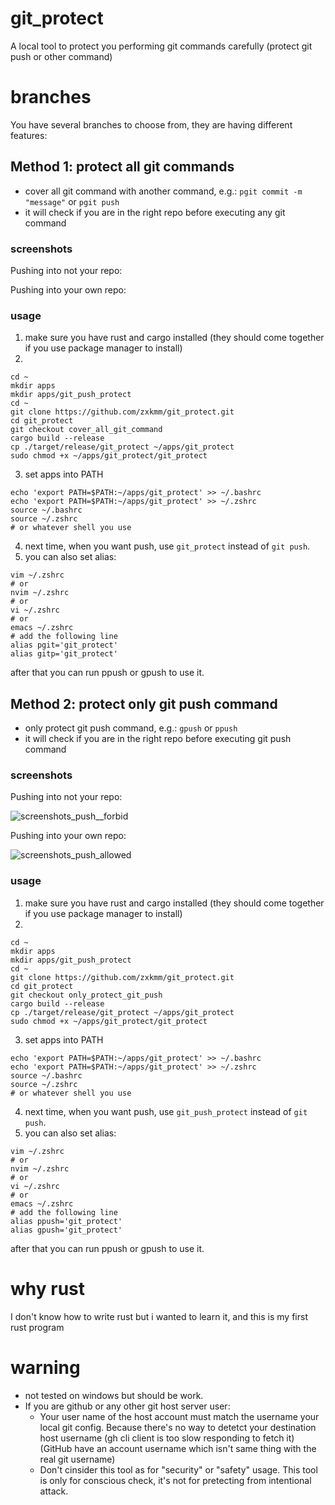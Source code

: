 # git_protect
A local tool to protect you performing git commands carefully (protect git push or other command)

# branches
You have several branches to choose from, they are having different features:

## Method 1: protect all git commands
- cover all git command with another command, e.g.: `pgit commit -m "message"` or `pgit push`
- it will check if you are in the right repo before executing any git command

### screenshots
Pushing into not your repo:




Pushing into your own repo:




### usage
1. make sure you have rust and cargo installed (they should come together if you use package manager to install)
2.
```
cd ~
mkdir apps
mkdir apps/git_push_protect
cd ~ 
git clone https://github.com/zxkmm/git_protect.git
cd git_protect
git checkout cover_all_git_command
cargo build --release
cp ./target/release/git_protect ~/apps/git_protect
sudo chmod +x ~/apps/git_protect/git_protect
```
3. set apps into PATH
```
echo 'export PATH=$PATH:~/apps/git_protect' >> ~/.bashrc
echo 'export PATH=$PATH:~/apps/git_protect' >> ~/.zshrc
source ~/.bashrc
source ~/.zshrc
# or whatever shell you use
```
4. next time, when you want push, use `git_protect` instead of `git push`.
5. you can also set alias:
```
vim ~/.zshrc
# or
nvim ~/.zshrc
# or
vi ~/.zshrc
# or
emacs ~/.zshrc
# add the following line
alias pgit='git_protect'
alias gitp='git_protect'
```
after that you can run ppush or gpush to use it.

## Method 2: protect only git push command
- only protect git push command, e.g.: `gpush` or `ppush`
- it will check if you are in the right repo before executing git push command

### screenshots
Pushing into not your repo:  

![screenshots_push__forbid](https://github.com/zxkmm/git_push_protect/blob/main/tools/img.png?raw=true)   


Pushing into your own repo:    

![screenshots_push_allowed](https://github.com/zxkmm/git_push_protect/blob/main/tools/img_1.png?raw=true)


### usage
1. make sure you have rust and cargo installed (they should come together if you use package manager to install)
2.
```
cd ~
mkdir apps
mkdir apps/git_push_protect
cd ~ 
git clone https://github.com/zxkmm/git_protect.git
cd git_protect
git checkout only_protect_git_push
cargo build --release
cp ./target/release/git_protect ~/apps/git_protect
sudo chmod +x ~/apps/git_protect/git_protect
```
3. set apps into PATH
```
echo 'export PATH=$PATH:~/apps/git_protect' >> ~/.bashrc
echo 'export PATH=$PATH:~/apps/git_protect' >> ~/.zshrc
source ~/.bashrc
source ~/.zshrc
# or whatever shell you use
```
4. next time, when you want push, use `git_push_protect` instead of `git push`.
5. you can also set alias:
```
vim ~/.zshrc
# or
nvim ~/.zshrc
# or
vi ~/.zshrc
# or
emacs ~/.zshrc
# add the following line
alias ppush='git_protect'
alias gpush='git_protect'
```
after that you can run ppush or gpush to use it.
# why rust
I don't know how to write rust but i wanted to learn it, and this is my first rust program

# warning
- not tested on windows but should be work.
- If you are github or any other git host server user:
    - Your user name of the host account must match the username your local git config. Because there's no way to detetct your destination host username (gh cli client is too slow responding to fetch it) (GitHub have an account username which isn't same thing with the real git username)
    - Don't cinsider this tool as for "security" or "safety" usage. This tool is only for conscious check, it's not for pretecting from intentional attack.
